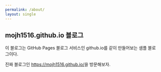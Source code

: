 ```yaml
---
permalink: /about/
layout: single
---
```


## mojh1516.github.io 블로그

이 블로그는 GitHub Pages 블로그 서비스인 github.io를 같이 만들어보는 샘플 블로그이다.

진짜 블로그인 <https://mojh1516.github.io/>을 방문해보자.
